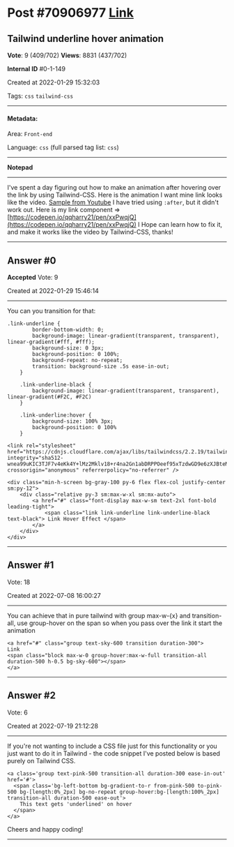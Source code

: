 
# Post \#70906977 [Link](https://stackoverflow.com/questions/70906977/)

## Tailwind underline hover animation

**Vote**: 9 (409/702) **Views**: 8831 (437/702) 

**Internal ID** \#0-1-149

Created at 2022-01-29 15:32:03

Tags: `css` `tailwind-css`

----------

#### Metadata:

Area: `Front-end`

Language: `css` (full parsed tag list: `css`)

----------

**Notepad**


----------

I've spent a day figuring out how to make an animation after hovering over the link by using Tailwind-CSS.
Here is the animation I want mine link looks like the video.
[Sample from Youtube](https://www.youtube.com/watch?v=aswRKAjjWuE)
I have tried using `:after`, but it didn't work out.
Here is my link component => [https://codepen.io/qqharry21/pen/xxPwqjQ](https://codepen.io/qqharry21/pen/xxPwqjQ)
I Hope can learn how to fix it, and make it works like the video by Tailwind-CSS, thanks!


----------
        
## Answer \#0

**Accepted** Vote: 9

Created at 2022-01-29 15:46:14

------------

You can you transition for that:
```
.link-underline {
        border-bottom-width: 0;
        background-image: linear-gradient(transparent, transparent), linear-gradient(#fff, #fff);
        background-size: 0 3px;
        background-position: 0 100%;
        background-repeat: no-repeat;
        transition: background-size .5s ease-in-out;
    }

    .link-underline-black {
        background-image: linear-gradient(transparent, transparent), linear-gradient(#F2C, #F2C)
    }

    .link-underline:hover {
        background-size: 100% 3px;
        background-position: 0 100%
    }
```
```
<link rel="stylesheet" href="https://cdnjs.cloudflare.com/ajax/libs/tailwindcss/2.2.19/tailwind.min.css" integrity="sha512-wnea99uKIC3TJF7v4eKk4Y+lMz2Mklv18+r4na2Gn1abDRPPOeef95xTzdwGD9e6zXJBteMIhZ1+68QC5byJZw==" crossorigin="anonymous" referrerpolicy="no-referrer" />

<div class="min-h-screen bg-gray-100 py-6 flex flex-col justify-center sm:py-12">
    <div class="relative py-3 sm:max-w-xl sm:mx-auto">
        <a href="#" class="font-display max-w-sm text-2xl font-bold leading-tight">
            <span class="link link-underline link-underline-black text-black"> Link Hover Effect </span>
        </a>
    </div>
</div>
```




------------
    
    
## Answer \#1

 Vote: 18

Created at 2022-07-08 16:00:27

------------

You can achieve that in pure tailwind with group max-w-{x} and transition-all, use group-hover on the span so when you pass over the link it start the animation
```
<a href="#" class="group text-sky-600 transition duration-300">
Link
<span class="block max-w-0 group-hover:max-w-full transition-all duration-500 h-0.5 bg-sky-600"></span>
</a>
```



------------
    
    
## Answer \#2

 Vote: 6

Created at 2022-07-19 21:12:28

------------

If you're not wanting to include a CSS file just for this functionality or you just want to do it in Tailwind - the code snippet I've posted below is based purely on Tailwind CSS.
```
<a class='group text-pink-500 transition-all duration-300 ease-in-out' href='#'>
  <span class='bg-left-bottom bg-gradient-to-r from-pink-500 to-pink-500 bg-[length:0%_2px] bg-no-repeat group-hover:bg-[length:100%_2px] transition-all duration-500 ease-out'>
    This text gets 'underlined' on hover
  </span>
</a>
```

Cheers and happy coding!


------------
    
    